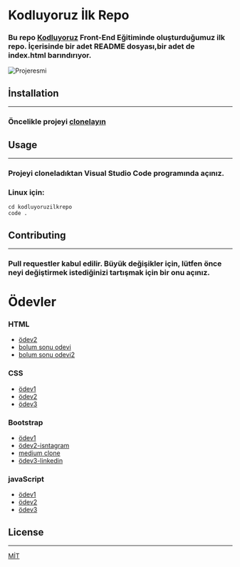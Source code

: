 # Kodluyoruz İlk Repo
### Bu repo [Kodluyoruz](https://kodluyoruz.org) Front-End Eğitiminde oluşturduğumuz ilk repo. İçerisinde bir adet README dosyası,bir adet de index.html barındırıyor.

![Projeresmi](https://patika-prod.s3-eu-central-1.amazonaws.com/userFiles/coffeematters/projects/iuXAD5hxRhhkGvxwf-github-ilk-proje)

## İnstallation
---
### Öncelikle projeyi [clonelayın](https://github.com/hamdidilekci/kodluyoruzilkrepo.git)

## Usage
---
### Projeyi cloneladıktan Visual Studio Code programında açınız.

### Linux için:

```Linux
cd kodluyoruzilkrepo 
code .
```


## Contributing
---

### Pull requestler kabul edilir. Büyük değişikler için, lütfen önce neyi değiştirmek istediğinizi tartışmak için bir onu açınız.

# Ödevler 
  ### HTML
  - [ödev2](https://github.com/hamdidilekci/kodluyoruzilkrepo/tree/main/odev%202)
  - [bolum sonu odevi](https://github.com/hamdidilekci/kodluyoruzilkrepo/tree/main/html%20bolum%20sonu%20odevi)
  - [bolum sonu odevi2](https://github.com/hamdidilekci/kodluyoruzilkrepo/blob/main/html%20bolum%20sonu%20odevi2/)
  ### CSS
  - [ödev1](https://github.com/hamdidilekci/kodluyoruzilkrepo/tree/main/CSS%20modul%20odev1)
  - [ödev2](https://github.com/hamdidilekci/kodluyoruzilkrepo/tree/main/CSS%20modul%20odev2)
  - [ödev3](https://github.com/hamdidilekci/kodluyoruzilkrepo/tree/main/CSS%20modul%20odev3)
  ### Bootstrap
  - [ödev1](https://github.com/hamdidilekci/kodluyoruzilkrepo/tree/main/bootstrap-odev1)
  - [ödev2-isntagram](https://github.com/hamdidilekci/kodluyoruzilkrepo/tree/main/bootstrap-odev2/instagramclone)
  - [medium clone](https://github.com/hamdidilekci/kodluyoruzilkrepo/tree/main/medium%20clone)
  - [ödev3-linkedin](https://github.com/hamdidilekci/kodluyoruzilkrepo/tree/main/bootstrap-odev-3/bootstraplinkedinclone)
  ### javaScript
  - [ödev1](https://github.com/hamdidilekci/kodluyoruzilkrepo/tree/main/javaScript-odev-1-clock)
  - [ödev2](https://github.com/hamdidilekci/kodluyoruzilkrepo/tree/main/javaScript-odev-2-todolist)
  - [ödev3](https://github.com/hamdidilekci/kodluyoruzilkrepo/tree/main/javaScript-odev-3-asiankitchen)

## License
---
[MİT](https://choosealicense.com/licenses/mit/)
